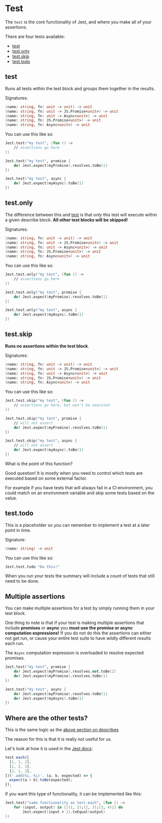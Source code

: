 # Test

The `test` is the core functionality of Jest, and where you 
make all of your assertions.

There are four tests available:
* [test](#test-2)
* [test.only](#testonly)
* [test.skip](#testskip)
* [test.todo](#testtodo)

## test

Runs all tests within the test block and groups them together 
in the results.

Signatures: 
```fsharp 
(name: string, fn: unit -> unit) -> unit
(name: string, fn: unit -> JS.Promise<unit>) -> unit
(name: string, fn: unit -> Async<unit>) -> unit
(name: string, fn: JS.Promise<unit>) -> unit
(name: string, fn: Async<unit>) -> unit
```

You can use this like so:

```fsharp
Jest.test("my test", (fun () ->
    // assertions go here
))

Jest.test("my test", promise {
    do! Jest.expect(myPromise).resolves.toBe(1)
})

Jest.test("my test", async {
    do! Jest.expect(myAsync).toBe(1)
})
```

## test.only

The difference between this and [test](#test-2) is that *only* 
this test will execute within a given describe block. __All 
other test blocks will be skipped!__

Signatures: 
```fsharp 
(name: string, fn: unit -> unit) -> unit
(name: string, fn: unit -> JS.Promise<unit>) -> unit
(name: string, fn: unit -> Async<unit>) -> unit
(name: string, fn: JS.Promise<unit>) -> unit
(name: string, fn: Async<unit>) -> unit
```

You can use this like so:

```fsharp
Jest.test.only("my test", (fun () ->
    // assertions go here
))

Jest.test.only("my test", promise {
    do! Jest.expect(myPromise).resolves.toBe(1)
})

Jest.test.only("my test", async {
    do! Jest.expect(myAsync).toBe(1)
})
```

## test.skip

__Runs no assertions within the test block__.

Signatures: 
```fsharp 
(name: string, fn: unit -> unit) -> unit
(name: string, fn: unit -> JS.Promise<unit>) -> unit
(name: string, fn: unit -> Async<unit>) -> unit
(name: string, fn: JS.Promise<unit>) -> unit
(name: string, fn: Async<unit>) -> unit
```

You can use this like so:

```fsharp
Jest.test.skip("my test", (fun () ->
    // assertions go here, but won't be executed
))

Jest.test.skip("my test", promise {
    // will not assert
    do! Jest.expect(myPromise).resolves.toBe(1)
})

Jest.test.skip("my test", async {
    // will not assert
    do! Jest.expect(myAsync).toBe(1)
})
```

What is the point of this function?

Good question! It is mostly when you need to control which
tests are executed based on some external factor.

For example if you have tests that will always fail in a CI
environment, you could match on an environment variable and
skip some tests based on the value.

## test.todo

This is a placeholder so you can remember to implement a test
at a later point in time.

Signature: 
```fsharp 
(name: string) -> unit
```

You can use this like so:

```fsharp
Jest.test.todo "Do this!"
```

When you run your tests the summary will include a count of
tests that still need to be done.

<resolved-image source='/images/jest/test-summary.png' />

## Multiple assertions

You can make multiple assertions for a test by simply running
them in your test block.

One thing to note is that if your test is making multiple 
assertions that include __promises__ or __async__ you __must
use the promise or async computation expressions!__ If you 
do not do this the assertions can either not get run, or cause
your entire test suite to have wildly different results each
run.

The `Async` computation expression is overloaded to resolve
expected promises.


```fsharp
Jest.test("my test", promise {
    do! Jest.expect(myPromise).resolves.not.toBe(2)
    do! Jest.expect(myPromise).resolves.toBe(1)
})

Jest.test("my test", async {
    do! Jest.expect(myPromise).resolves.toBe(1)
    do! Jest.expect(myAsync).toBe(1)
})
```

## Where are the other tests?

This is the same logic as the 
[above section on describes](#where-are-the-other-describes)

The reason for this is that it is really not useful for us.

Let's look at how it is used in the [Jest docs]:

```js
test.each([
  [1, 1, 2],
  [1, 2, 3],
  [2, 1, 3],
])('.add(%i, %i)', (a, b, expected) => {
  expect(a + b).toBe(expected);
});
```

If you want this type of functionality, it can be implemented 
like this:

```fsharp
Jest.test("same functionality as test.each", (fun () ->
    for (input, output) in [|(1, 2);(2, 3);(3, 4)|] do 
        Jest.expect(input + 1).toEqual(output)
))
```

[Jest docs]: https://jestjs.io/docs/en/api#testeachtablename-fn-timeout
